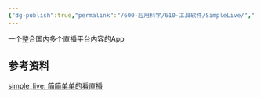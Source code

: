 ```yaml
---
{"dg-publish":true,"permalink":"/600-应用科学/610-工具软件/SimpleLive/","tags":["Android/直播"],"noteIcon":""}
---
```


一个整合国内多个直播平台内容的App

## 参考资料
[simple_live: 简简单单的看直播](https://github.com/xiaoyaocz/dart_simple_live)